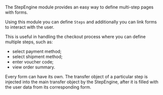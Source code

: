 The StepEngine module provides an easy way to define multi-step pages with forms.

Using this module you can define `Steps` and additionally you can link forms to interact with the user.

This is useful in handling the checkout process where you can define multiple steps, such as:

* select payment method;
* select shipment method;
* enter voucher code;
* view order summary.

Every form can have its own. The transfer object of a particular step is injected into the main transfer object by the StepEngine, after it is filled with the user data from its corresponding form.

 <!-- these files are not displayed in the Flare TOC
**See also:**

* Step Engine Workflow
* Defining a Step - Step Engine
* Use Case Scenario - Step Engine
* Breadcrumb Navigation - Step Engine
-->